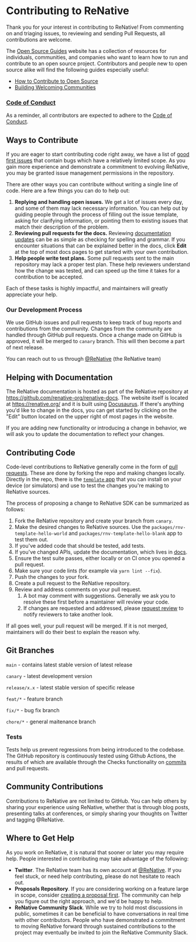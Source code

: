 # Contributing to ReNative

Thank you for your interest in contributing to ReNative! From commenting on and triaging issues, to reviewing and sending Pull Requests, all contributions are welcome.

The [Open Source Guides](https://opensource.guide/) website has a collection of resources for individuals, communities, and companies who want to learn how to run and contribute to an open source project. Contributors and people new to open source alike will find the following guides especially useful:

- [How to Contribute to Open Source](https://opensource.guide/how-to-contribute/)
- [Building Welcoming Communities](https://opensource.guide/building-community/)

### [Code of Conduct](CODE_OF_CONDUCT.md)

As a reminder, all contributors are expected to adhere to the [Code of Conduct](CODE_OF_CONDUCT.md).

## Ways to Contribute

If you are eager to start contributing code right away, we have a list of [good first issues](https://github.com/renative-org/renative/labels/good%20first%20issue) that contain bugs which have a relatively limited scope. As you gain more experience and demonstrate a commitment to evolving ReNative, you may be granted issue management permissions in the repository.

There are other ways you can contribute without writing a single line of code. Here are a few things you can do to help out:

1. **Replying and handling open issues.** We get a lot of issues every day, and some of them may lack necessary information. You can help out by guiding people through the process of filling out the issue template, asking for clarifying information, or pointing them to existing issues that match their description of the problem.
2. **Reviewing pull requests for the docs.** Reviewing [documentation updates](https://github.com/renative-org/renative/pulls) can be as simple as checking for spelling and grammar. If you encounter situations that can be explained better in the docs, click **Edit** at the top of most docs pages to get started with your own contribution.
3. **Help people write test plans.** Some pull requests sent to the main repository may lack a proper test plan. These help reviewers understand how the change was tested, and can speed up the time it takes for a contribution to be accepted.

Each of these tasks is highly impactful, and maintainers will greatly appreciate your help.

### Our Development Process

We use GitHub issues and pull requests to keep track of bug reports and contributions from the community. Changes from the community are handled through GitHub pull requests. Once a change made on GitHub is approved, it will be merged to `canary` branch. This will then become a part of next release.

You can reach out to us through [@ReNative](http://twitter.com/ReNative) (the ReNative team)

## Helping with Documentation

The ReNative documentation is hosted as part of the ReNative repository at https://github.com/renative-org/renative-docs. The website itself is located at <https://renative.org/> and it is built using [Docusaurus](https://docusaurus.io/). If there's anything you'd like to change in the docs, you can get started by clicking on the "Edit" button located on the upper right of most pages in the website.

If you are adding new functionality or introducing a change in behavior, we will ask you to update the documentation to reflect your changes.

## Contributing Code

Code-level contributions to ReNative generally come in the form of [pull requests](https://help.github.com/en/articles/about-pull-requests). These are done by forking the repo and making changes locally. Directly in the repo, there is the [`template` app](/packages/template) that you can install on your device (or simulators) and use to test the changes you're making to ReNative sources.

The process of proposing a change to ReNative SDK can be summarized as follows:

1. Fork the ReNative repository and create your branch from `canary`.
2. Make the desired changes to ReNative sources. Use the `packages/rnv-template-hello-world` and `packages/rnv-template-hello-blank` app to test them out.
3. If you've added code that should be tested, add tests.
4. If you've changed APIs, update the documentation, which lives in [docs](https://github.com/renative-org/renative-docs).
5. Ensure the test suite passes, either locally or on CI once you opened a pull request.
6. Make sure your code lints (for example via `yarn lint --fix`).
7. Push the changes to your fork.
8. Create a pull request to the ReNative repository.
9. Review and address comments on your pull request.
   1. A bot may comment with suggestions. Generally we ask you to resolve these first before a maintainer will review your code.
   2. If changes are requested and addressed, please [request review](https://docs.github.com/en/github/collaborating-with-pull-requests/proposing-changes-to-your-work-with-pull-requests/requesting-a-pull-request-review) to notify reviewers to take another look.

If all goes well, your pull request will be merged. If it is not merged, maintainers will do their best to explain the reason why.

## Git Branches

`main` - contains latest stable version of latest release

`canary` - latest development version

`release/x.x` - latest stable version of specific release

`feat/*` - feature branch

`fix/*` - bug fix branch

`chore/*` - general maitenance branch

### Tests

Tests help us prevent regressions from being introduced to the codebase. The GitHub repository is continuously tested using Github Actions, the results of which are available through the Checks functionality on [commits](https://github.com/renative-org/renative/commits/HEAD) and pull requests.

## Community Contributions

Contributions to ReNative are not limited to GitHub. You can help others by sharing your experience using ReNative, whether that is through blog posts, presenting talks at conferences, or simply sharing your thoughts on Twitter and tagging @ReNative.

## Where to Get Help

As you work on ReNative, it is natural that sooner or later you may require help. People interested in contributing may take advantage of the following:

- **Twitter**. The ReNative team has its own account at [@ReNative](https://twitter.com/ReNative). If you feel stuck, or need help contributing, please do not hesitate to reach out.
- **Proposals Repository**. If you are considering working on a feature large in scope, consider [creating a proposal first](https://github.com/renative-org/renative/discussions). The community can help you figure out the right approach, and we'd be happy to help.
- **ReNative Community Slack**. While we try to hold most discussions in public, sometimes it can be beneficial to have conversations in real time with other contributors. People who have demonstrated a commitment to moving ReNative forward through sustained contributions to the project may eventually be invited to join the ReNative Community Slack.
